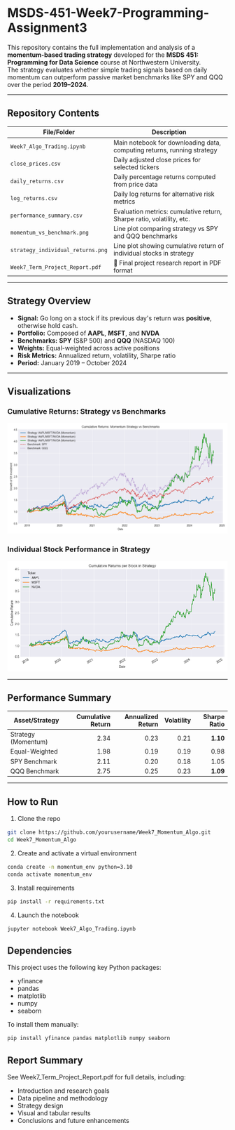 # MSDS-451-Week7-Programming-Assignment3

This repository contains the full implementation and analysis of a **momentum-based trading strategy** developed for the **MSDS 451: Programming for Data Science** course at Northwestern University.  
The strategy evaluates whether simple trading signals based on daily momentum can outperform passive market benchmarks like SPY and QQQ over the period **2019–2024**.

---

## Repository Contents

| File/Folder                    | Description                                                                 |
|-------------------------------|-----------------------------------------------------------------------------|
| `Week7_Algo_Trading.ipynb`    | Main notebook for downloading data, computing returns, running strategy    |
| `close_prices.csv`            | Daily adjusted close prices for selected tickers                           |
| `daily_returns.csv`           | Daily percentage returns computed from price data                          |
| `log_returns.csv`             | Daily log returns for alternative risk metrics                             |
| `performance_summary.csv`     | Evaluation metrics: cumulative return, Sharpe ratio, volatility, etc.      |
| `momentum_vs_benchmark.png`   | Line plot comparing strategy vs SPY and QQQ benchmarks                     |
| `strategy_individual_returns.png` | Line plot showing cumulative return of individual stocks in strategy |
| `Week7_Term_Project_Report.pdf` | 📄 Final project research report in PDF format                             |

---

## Strategy Overview

- **Signal:** Go long on a stock if its previous day's return was **positive**, otherwise hold cash.
- **Portfolio:** Composed of **AAPL**, **MSFT**, and **NVDA**
- **Benchmarks:** **SPY** (S&P 500) and **QQQ** (NASDAQ 100)
- **Weights:** Equal-weighted across active positions
- **Risk Metrics:** Annualized return, volatility, Sharpe ratio
- **Period:** January 2019 – October 2024

---

## Visualizations

### Cumulative Returns: Strategy vs Benchmarks
![Momentum vs Benchmark](./momentum_vs_benchmark.png)

### Individual Stock Performance in Strategy
![Individual Stock Returns](./strategy_individual_returns.png)

---

## Performance Summary

| Asset/Strategy     | Cumulative Return | Annualized Return | Volatility | Sharpe Ratio |
|--------------------|------------------:|------------------:|-----------:|-------------:|
| Strategy (Momentum) | 2.34              | 0.23              | 0.21       | **1.10**      |
| Equal-Weighted      | 1.98              | 0.19              | 0.19       | 0.98          |
| SPY Benchmark       | 2.11              | 0.20              | 0.18       | 1.05          |
| QQQ Benchmark       | 2.75              | 0.25              | 0.23       | **1.09**      |

---

##  How to Run

1. Clone the repo  
```bash
git clone https://github.com/yourusername/Week7_Momentum_Algo.git
cd Week7_Momentum_Algo
```

2. Create and activate a virtual environment
```bash
conda create -n momentum_env python=3.10
conda activate momentum_env
```

3. Install requirements
```bash
pip install -r requirements.txt
```

4. Launch the notebook
```bash
jupyter notebook Week7_Algo_Trading.ipynb
```

## Dependencies

This project uses the following key Python packages:

- yfinance
- pandas
- matplotlib
- numpy
- seaborn

To install them manually:
```bash
pip install yfinance pandas matplotlib numpy seaborn
```

## Report Summary
See Week7_Term_Project_Report.pdf for full details, including:
- Introduction and research goals
- Data pipeline and methodology
- Strategy design
- Visual and tabular results
- Conclusions and future enhancements
